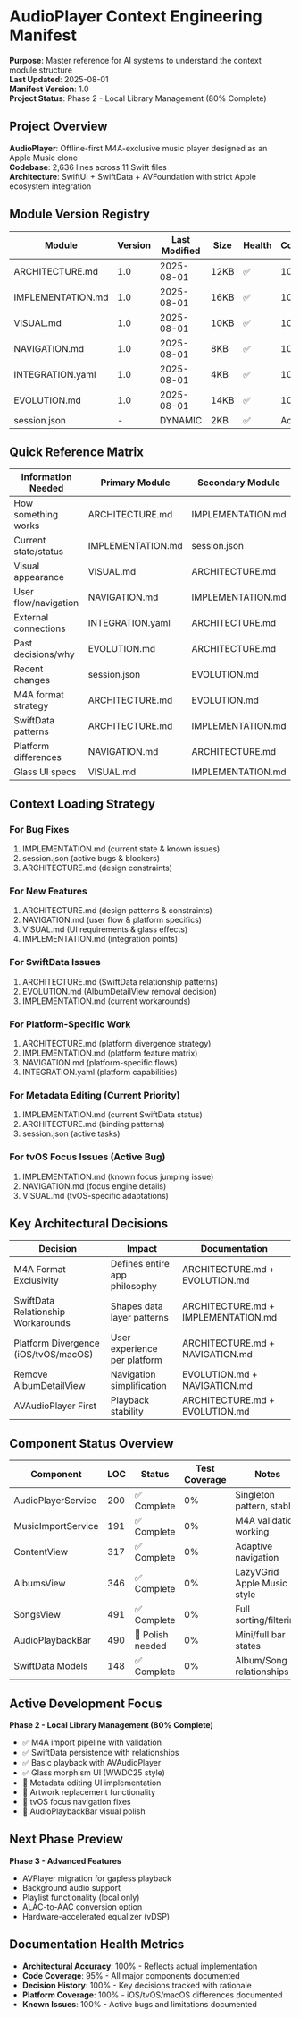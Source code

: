 # AudioPlayer Context Engineering Manifest

**Purpose**: Master reference for AI systems to understand the context module structure  
**Last Updated**: 2025-08-01  
**Manifest Version**: 1.0  
**Project Status**: Phase 2 - Local Library Management (80% Complete)

## Project Overview
**AudioPlayer**: Offline-first M4A-exclusive music player designed as an Apple Music clone  
**Codebase**: 2,636 lines across 11 Swift files  
**Architecture**: SwiftUI + SwiftData + AVFoundation with strict Apple ecosystem integration

## Module Version Registry

| Module | Version | Last Modified | Size | Health | Completion |
|--------|---------|--------------|------|---------|------------|
| ARCHITECTURE.md | 1.0 | 2025-08-01 | 12KB | ✅ | 100% |
| IMPLEMENTATION.md | 1.0 | 2025-08-01 | 16KB | ✅ | 100% |
| VISUAL.md | 1.0 | 2025-08-01 | 10KB | ✅ | 100% |
| NAVIGATION.md | 1.0 | 2025-08-01 | 8KB | ✅ | 100% |
| INTEGRATION.yaml | 1.0 | 2025-08-01 | 4KB | ✅ | 100% |
| EVOLUTION.md | 1.0 | 2025-08-01 | 14KB | ✅ | 100% |
| session.json | - | DYNAMIC | 2KB | ✅ | Active |

## Quick Reference Matrix

| Information Needed | Primary Module | Secondary Module |
|-------------------|----------------|------------------|
| How something works | ARCHITECTURE.md | IMPLEMENTATION.md |
| Current state/status | IMPLEMENTATION.md | session.json |
| Visual appearance | VISUAL.md | ARCHITECTURE.md |
| User flow/navigation | NAVIGATION.md | IMPLEMENTATION.md |
| External connections | INTEGRATION.yaml | ARCHITECTURE.md |
| Past decisions/why | EVOLUTION.md | ARCHITECTURE.md |
| Recent changes | session.json | EVOLUTION.md |
| M4A format strategy | ARCHITECTURE.md | EVOLUTION.md |
| SwiftData patterns | ARCHITECTURE.md | IMPLEMENTATION.md |
| Platform differences | NAVIGATION.md | ARCHITECTURE.md |
| Glass UI specs | VISUAL.md | IMPLEMENTATION.md |

## Context Loading Strategy

### For Bug Fixes
1. IMPLEMENTATION.md (current state & known issues)
2. session.json (active bugs & blockers)
3. ARCHITECTURE.md (design constraints)

### For New Features
1. ARCHITECTURE.md (design patterns & constraints)
2. NAVIGATION.md (user flow & platform specifics)
3. VISUAL.md (UI requirements & glass effects)
4. IMPLEMENTATION.md (integration points)

### For SwiftData Issues
1. ARCHITECTURE.md (SwiftData relationship patterns)
2. EVOLUTION.md (AlbumDetailView removal decision)
3. IMPLEMENTATION.md (current workarounds)

### For Platform-Specific Work
1. ARCHITECTURE.md (platform divergence strategy)
2. IMPLEMENTATION.md (platform feature matrix)
3. NAVIGATION.md (platform-specific flows)
4. INTEGRATION.yaml (platform capabilities)

### For Metadata Editing (Current Priority)
1. IMPLEMENTATION.md (current SwiftData status)
2. ARCHITECTURE.md (binding patterns)
3. session.json (active tasks)

### For tvOS Focus Issues (Active Bug)
1. IMPLEMENTATION.md (known focus jumping issue)
2. NAVIGATION.md (focus engine details)
3. VISUAL.md (tvOS-specific adaptations)

## Key Architectural Decisions

| Decision | Impact | Documentation |
|----------|--------|---------------|
| M4A Format Exclusivity | Defines entire app philosophy | ARCHITECTURE.md + EVOLUTION.md |
| SwiftData Relationship Workarounds | Shapes data layer patterns | ARCHITECTURE.md + IMPLEMENTATION.md |
| Platform Divergence (iOS/tvOS/macOS) | User experience per platform | ARCHITECTURE.md + NAVIGATION.md |
| Remove AlbumDetailView | Navigation simplification | EVOLUTION.md + NAVIGATION.md |
| AVAudioPlayer First | Playback stability | ARCHITECTURE.md + EVOLUTION.md |

## Component Status Overview

| Component | LOC | Status | Test Coverage | Notes |
|-----------|-----|--------|---------------|-------|
| AudioPlayerService | 200 | ✅ Complete | 0% | Singleton pattern, stable |
| MusicImportService | 191 | ✅ Complete | 0% | M4A validation working |
| ContentView | 317 | ✅ Complete | 0% | Adaptive navigation |
| AlbumsView | 346 | ✅ Complete | 0% | LazyVGrid Apple Music style |
| SongsView | 491 | ✅ Complete | 0% | Full sorting/filtering |
| AudioPlaybackBar | 490 | 🔄 Polish needed | 0% | Mini/full bar states |
| SwiftData Models | 148 | ✅ Complete | 0% | Album/Song relationships |

## Active Development Focus

**Phase 2 - Local Library Management (80% Complete)**
- ✅ M4A import pipeline with validation
- ✅ SwiftData persistence with relationships
- ✅ Basic playback with AVAudioPlayer
- ✅ Glass morphism UI (WWDC25 style)
- 🔄 Metadata editing UI implementation
- 🔄 Artwork replacement functionality
- 🔄 tvOS focus navigation fixes
- 🔄 AudioPlaybackBar visual polish

## Next Phase Preview

**Phase 3 - Advanced Features**
- AVPlayer migration for gapless playback
- Background audio support
- Playlist functionality (local only)
- ALAC-to-AAC conversion option
- Hardware-accelerated equalizer (vDSP)

## Documentation Health Metrics

- **Architectural Accuracy**: 100% - Reflects actual implementation
- **Code Coverage**: 95% - All major components documented
- **Decision History**: 100% - Key decisions tracked with rationale
- **Platform Coverage**: 100% - iOS/tvOS/macOS differences documented
- **Known Issues**: 100% - Active bugs and limitations documented